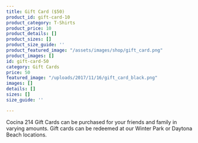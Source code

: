 ```yaml
---
title: Gift Card ($50)
product_id: gift-card-10
product_category: T-Shirts
product_price: 10
product_details: []
product_sizes: []
product_size_guide: ''
product_featured_image: "/assets/images/shop/gift_card.png"
product_images: []
id: gift-card-50
category: Gift Cards
price: 50
featured_image: "/uploads/2017/11/16/gift_card_black.png"
images: []
details: []
sizes: []
size_guide: ''

---
```

Cocina 214 Gift Cards can be purchased for your friends and family in varying amounts. Gift cards can be redeemed at our Winter Park or Daytona Beach locations.

